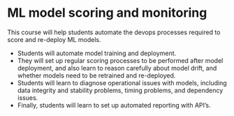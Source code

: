 # ML model scoring and monitoring

This course will help students automate the devops processes required to score and re-deploy ML models. 
- Students will automate model training and deployment. 
- They will set up regular scoring processes to be performed after model deployment, and also learn to reason carefully about model drift, and whether models need to be retrained and re-deployed. 
- Students will learn to diagnose operational issues with models, including data integrity and stability problems, timing problems, and dependency issues. 
- Finally, students will learn to set up automated reporting with API’s.